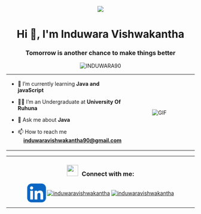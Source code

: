 <p align="center" ><img  src = "https://github.com/7oSkaaa/7oSkaaa/blob/main/Images/about_me.gif?raw=true" width = 100px></p>
<h1 align="center">Hi 👋, I'm Induwara Vishwakantha</h1>
<h3 align="center">Tomorrow is another chance to make things better</h3>
<p align="center"> <img src="https://komarev.com/ghpvc/?username=INDUWARA90&label=Profile%20views&color=0e75b6&style=flat" alt="INDUWARA90" /> </p>

<table align="center">
<tr border="none">
<td width="50%" align="left">
  
- 🌱 I’m currently learning **Java and javaScript**

- 🧑‍🎓 I’m an Undergraduate at **University Of Ruhuna**

- 💬 Ask me about **Java**

- 📫 How to reach me &nbsp;&nbsp;&nbsp;&nbsp;**induwaravishwakantha90@gmail.com**
  

</td>
<td width="50%" align="center">

  <img align="center" top="500" height="300" width="400" alt="GIF" src="https://media.giphy.com/media/SWoSkN6DxTszqIKEqv/giphy.gif">
  
</td>
</tr>
</table>
<hr>
<h3 align="center"> <img src="https://media.giphy.com/media/iY8CRBdQXODJSCERIr/giphy.gif" width="30" height="30" style="margin-right: 10px;">Connect with me:</h3>
<p align="center">
<a href="https://www.linkedin.com/in/induwara-vishwakantha-714b942b8/" target="blank"><img align="center" src="https://github.com/tandpfun/skill-icons/blob/main/icons/LinkedIn.svg" alt="induwaravishwakantha" height="50" width="50" /></a>
<a href="https://web.facebook.com/induwara.vishwakantha.1" target="blank"><img align="center" src="https://raw.githubusercontent.com/rahuldkjain/github-profile-readme-generator/master/src/images/icons/Social/facebook.svg" alt="induwaravishwakantha" height="50" width="50" /></a>
<a href="https://www.instagram.com/induwara_vishwakantha/" target="blank"><img align="center" src="https://www.edigitalagency.com.au/wp-content/uploads/new-Instagram-icon-png-full-colour.png" alt="induwaravishwakantha" height="50" width="50" /></a>
</p>
<hr>
